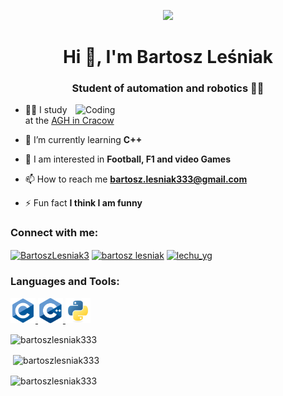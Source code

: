 
<p align="center">
  <img src="https://cdn.arc.dev/images/entry-level-jobs/entry-level-icons.gif">
</p>
<h1 align="center">Hi 👋, I'm Bartosz Leśniak</h1>
<h3 align="center">Student of automation and robotics 👨‍💻</h3>
<img align="right" alt="Coding" width="400" src="https://camo.githubusercontent.com/5ddf73ad3a205111cf8c686f687fc216c2946a75005718c8da5b837ad9de78c9/68747470733a2f2f7468756d62732e6766796361742e636f6d2f4576696c4e657874446576696c666973682d736d616c6c2e676966">

- 🧑‍🎓 I study at the [AGH in Cracow](https://www.agh.edu.pl/)

- 🌱 I’m currently learning **C++**

- 🎯 I am interested in **Football, F1 and video Games**

- 📫 How to reach me **bartosz.lesniak333@gmail.com**

- ⚡ Fun fact **I think I am funny**

<h3 align="left">Connect with me:</h3>
<p align="left">
<a href="https://twitter.com/bartoszlesniak3" target="blank"><img align="center" src="https://raw.githubusercontent.com/rahuldkjain/github-profile-readme-generator/master/src/images/icons/Social/twitter.svg" alt="BartoszLesniak3" height="30" width="40" /></a>
<a href="https://www.linkedin.com/in/bartosz-le%C5%9Bniak-9133a2243" target="blank"><img align="center" src="https://raw.githubusercontent.com/rahuldkjain/github-profile-readme-generator/master/src/images/icons/Social/linked-in-alt.svg" alt="bartosz lesniak" height="30" width="40" /></a>
<a href="https://instagram.com/lechu_yg" target="blank"><img align="center" src="https://raw.githubusercontent.com/rahuldkjain/github-profile-readme-generator/master/src/images/icons/Social/instagram.svg" alt="lechu_yg" height="30" width="40" /></a>
</p>

<h3 align="left">Languages and Tools:</h3>
<p align="left"> <a href="https://www.cprogramming.com/" target="_blank" rel="noreferrer"> <img src="https://raw.githubusercontent.com/devicons/devicon/master/icons/c/c-original.svg" alt="c" width="40" height="40"/> </a> <a href="https://www.w3schools.com/cpp/" target="_blank" rel="noreferrer"> <img src="https://raw.githubusercontent.com/devicons/devicon/master/icons/cplusplus/cplusplus-original.svg" alt="cplusplus" width="40" height="40"/> </a> <a href="https://www.python.org" target="_blank" rel="noreferrer"> <img src="https://raw.githubusercontent.com/devicons/devicon/master/icons/python/python-original.svg" alt="python" width="40" height="40"/> </a> </p>

<p><img align="center" src="https://github-readme-stats.vercel.app/api/top-langs?username=bartoszlesniak333&show_icons=true&locale=en&layout=compact" alt="bartoszlesniak333" /></p>

<p>&nbsp;<img align="center" src="https://github-readme-stats.vercel.app/api?username=bartoszlesniak333&show_icons=true&locale=en" alt="bartoszlesniak333" /></p>

<p><img align="center" src="https://github-readme-streak-stats.herokuapp.com/?user=bartoszlesniak333&" alt="bartoszlesniak333" /></p>
